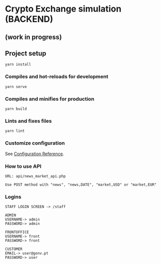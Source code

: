 # Crypto Exchange simulation (BACKEND) 
## (work in progress)

## Project setup
```
yarn install
```

### Compiles and hot-reloads for development
```
yarn serve
```

### Compiles and minifies for production
```
yarn build
```

### Lints and fixes files
```
yarn lint
```

### Customize configuration
See [Configuration Reference](https://cli.vuejs.org/config/).


### How to use API
```
URL: api/news_market_api.php

Use POST method with "news", "news,DATE", "market,USD" or "market,EUR"
```

### Logins
```
STAFF LOGIN SCREEN -> /staff 

ADMIN
USERNAME-> admin
PASSWORD-> admin

FRONTOFFICE
USERNAME-> front
PASSWORD-> front

CUSTOMER
EMAIL-> user@gonv.pt
PASSWORD-> user

